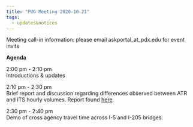 ```yaml
---
title: "PUG Meeting 2020-10-21"
tags:
  - updates&notices
---
```


Meeting call-in information: please email askportal_at_pdx.edu for event invite

**Agenda**

2:00 pm - 2:10 pm  
Introductions & updates  

2:10 pm - 2:30 pm  
Brief report and discussion regarding differences observed between ATR and ITS hourly volumes. Report found [here](https://trec-pdx.shinyapps.io/atr-its-shinydash/).  

2:30 pm - 2:40 pm  
Demo of cross agency travel time across I-5 and I-205 bridges.
